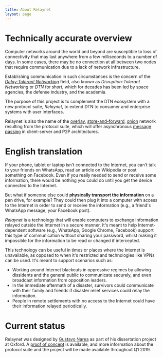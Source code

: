 ```yaml
---
title: About Relaynet
layout: page
---
```



# Technically accurate overview

Computer networks around the world and beyond are susceptible to loss of connectivity that may last anywhere from a few milliseconds to a number of days. In some cases, there may be no connection at all between two nodes that require communication due to a lack of network infrastructure.

Establishing communication in such circumstances is the concern of the [_Delay-Tolerant Networking_](https://en.wikipedia.org/wiki/Delay-tolerant_networking) field, also known as _Disruption-Tolerant Networking_ or _DTN_ for short, which for decades has been led by space agencies, the defense industry, and the academia.

The purpose of this project is to complement the DTN ecosystem with a new protocol suite, _Relaynet_, to extend DTN to consumer and enterprise systems with user interfaces.

Relaynet is also the name of the [overlay](https://en.wikipedia.org/wiki/Overlay_network), [store-and-forward](https://en.wikipedia.org/wiki/Store_and_forward), [onion](https://en.wikipedia.org/wiki/Onion_routing) network resulting from the protocol suite, which will offer asynchronous [message passing](https://en.wikipedia.org/wiki/Message_passing) in client-server and P2P architectures.

# English translation

If your phone, tablet or laptop isn't connected to the Internet, you can't talk to your friends on WhatsApp, read an article on Wikipedia or post something on Facebook. Even if you really needed to send or receive some information, there would be nothing you could do until you get the device connected to the Internet.

But what if someone else could **physically transport the information** on a pen drive, for example? They could then plug it into a computer with access to the Internet in order to send or receive the information (e.g., a friend's WhatsApp message, your Facebook post).

_Relaynet_ is a technology that will enable computers to exchange information relayed outside the Internet in a secure manner. It's meant to help Internet-dependent software (e.g., WhatsApp, Google Chrome, Facebook) support this type of communication without sharing your password, whilst making it impossible for the information to be read or changed if intercepted.

This technology can be useful in times or places where the Internet is unavailable, as opposed to when it's restricted and technologies like VPNs can be used. It's meant to support scenarios such as:

- Working around Internet blackouts in oppressive regimes by allowing dissidents and the general public to communicate securely, and even broadcast information from opposition leaders.
- In the immediate aftermath of a disaster, survivors could communicate with their family and friends if disaster relief services could relay the information.
- People in remote settlements with no access to the Internet could have their information relayed periodically.

# Current status

Relaynet was designed by [Gustavo Narea](https://gustavo.engineer/) as part of his dissertation project at Oxford. A [proof of concept](https://github.com/relaynet/poc) is available, and more information about the protocol suite and the project will be made available throughout Q1 2019.
